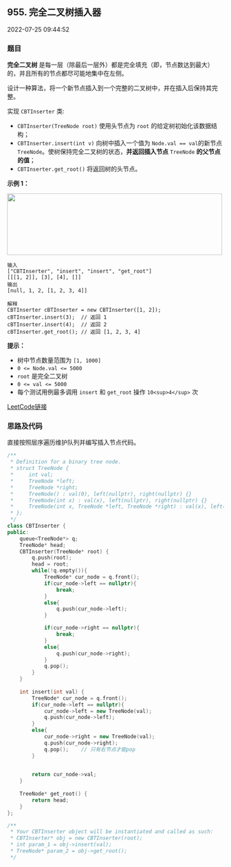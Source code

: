 ## 955. 完全二叉树插入器

2022-07-25 09:44:52

### 题目

**完全二叉树** 是每一层（除最后一层外）都是完全填充（即，节点数达到最大）的，并且所有的节点都尽可能地集中在左侧。

设计一种算法，将一个新节点插入到一个完整的二叉树中，并在插入后保持其完整。

实现 ``CBTInserter`` 类:


- ``CBTInserter(TreeNode root)`` 使用头节点为 ``root`` 的给定树初始化该数据结构；
- ``CBTInserter.insert(int v)``  向树中插入一个值为 ``Node.val == val``的新节点 ``TreeNode``。使树保持完全二叉树的状态，**并返回插入节点** ``TreeNode`` **的父节点的值**；
- ``CBTInserter.get_root()`` 将返回树的头节点。







**示例 1：**

<img src="https://assets.leetcode.com/uploads/2021/08/03/lc-treeinsert.jpg" style="height: 143px; width: 500px;" />

```
输入
["CBTInserter", "insert", "insert", "get_root"]
[[[1, 2]], [3], [4], []]
输出
[null, 1, 2, [1, 2, 3, 4]]

解释
CBTInserter cBTInserter = new CBTInserter([1, 2]);
cBTInserter.insert(3);  // 返回 1
cBTInserter.insert(4);  // 返回 2
cBTInserter.get_root(); // 返回 [1, 2, 3, 4]
```



**提示：**


- 树中节点数量范围为 ``[1, 1000]``
- ``0 <= Node.val <= 5000``
- ``root`` 是完全二叉树
- ``0 <= val <= 5000``
- 每个测试用例最多调用 ``insert`` 和 ``get_root`` 操作 ``10<sup>4</sup>`` 次



[LeetCode链接](https://leetcode-cn.com/problems/complete-binary-tree-inserter/)

### 思路及代码

直接按照层序遍历维护队列并编写插入节点代码。

```cpp
/**
 * Definition for a binary tree node.
 * struct TreeNode {
 *     int val;
 *     TreeNode *left;
 *     TreeNode *right;
 *     TreeNode() : val(0), left(nullptr), right(nullptr) {}
 *     TreeNode(int x) : val(x), left(nullptr), right(nullptr) {}
 *     TreeNode(int x, TreeNode *left, TreeNode *right) : val(x), left(left), right(right) {}
 * };
 */
class CBTInserter {
public:
    queue<TreeNode*> q;
    TreeNode* head;
    CBTInserter(TreeNode* root) {
        q.push(root);
        head = root;
        while(!q.empty()){
            TreeNode* cur_node = q.front();
            if(cur_node->left == nullptr){
                break;
            }
            else{
                q.push(cur_node->left);
            }

            if(cur_node->right == nullptr){
                break;
            }
            else{
                q.push(cur_node->right);
            }
            q.pop();
        }
    }
    
    int insert(int val) {
        TreeNode* cur_node = q.front();
        if(cur_node->left == nullptr){
            cur_node->left = new TreeNode(val);
            q.push(cur_node->left);
        }
        else{
            cur_node->right = new TreeNode(val);
            q.push(cur_node->right);
            q.pop();    // 只有右节点才能pop
        }

        
        return cur_node->val;
    }
    
    TreeNode* get_root() {
        return head;
    }
};

/**
 * Your CBTInserter object will be instantiated and called as such:
 * CBTInserter* obj = new CBTInserter(root);
 * int param_1 = obj->insert(val);
 * TreeNode* param_2 = obj->get_root();
 */
 ```
